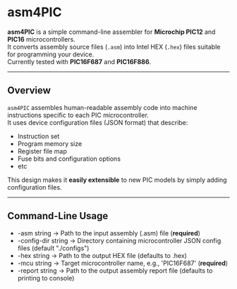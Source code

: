 # asm4PIC

**asm4PIC** is a simple command-line assembler for **Microchip PIC12** and **PIC16** microcontrollers.  
It converts assembly source files (`.asm`) into Intel HEX (`.hex`) files suitable for programming your device.  
Currently tested with **PIC16F687** and **PIC16F886**.

---

## Overview

`asm4PIC` assembles human-readable assembly code into machine instructions specific to each PIC microcontroller.  
It uses device configuration files (JSON format) that describe:
- Instruction set
- Program memory size
- Register file map
- Fuse bits and configuration options
- etc

This design makes it **easily extensible** to new PIC models by simply adding configuration files.

---

## Command-Line Usage

- -asm string -> Path to the input assembly (.asm) file (**required**)
- -config-dir string -> Directory containing microcontroller JSON config files (default "./configs")
- -hex string -> Path to the output HEX file (defaults to <asm-file-name>.hex)
- -mcu string -> Target microcontroller name, e.g., 'PIC16F687' (**required**)
- -report string -> Path to the output assembly report file (defaults to printing to console)
